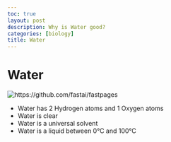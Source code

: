 ```yaml
---
toc: true
layout: post
description: Why is Water good?
categories: [biology]
title: Water
---
```

# Water

![]({{site.baseurl}}/images/water.jpg "https://github.com/fastai/fastpages")

- Water has 2 Hydrogen atoms and 1 Oxygen atoms
- Water is clear 
- Water is a universal solvent
- Water is a liquid between 0°C and 100°C 

